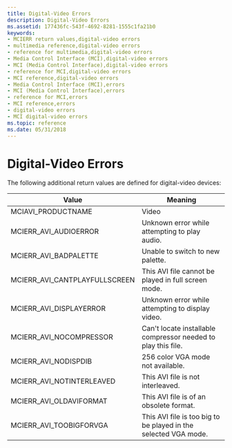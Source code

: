 ```yaml
---
title: Digital-Video Errors
description: Digital-Video Errors
ms.assetid: 177436fc-543f-4692-8281-1555c1fa21b0
keywords:
- MCIERR return values,digital-video errors
- multimedia reference,digital-video errors
- reference for multimedia,digital-video errors
- Media Control Interface (MCI),digital-video errors
- MCI (Media Control Interface),digital-video errors
- reference for MCI,digital-video errors
- MCI reference,digital-video errors
- Media Control Interface (MCI),errors
- MCI (Media Control Interface),errors
- reference for MCI,errors
- MCI reference,errors
- digital-video errors
- MCI digital-video errors
ms.topic: reference
ms.date: 05/31/2018
---
```


# Digital-Video Errors

The following additional return values are defined for digital-video devices:



| Value                           | Meaning                                                         |
|---------------------------------|-----------------------------------------------------------------|
| MCIAVI\_PRODUCTNAME             | Video                                                           |
| MCIERR\_AVI\_AUDIOERROR         | Unknown error while attempting to play audio.                   |
| MCIERR\_AVI\_BADPALETTE         | Unable to switch to new palette.                                |
| MCIERR\_AVI\_CANTPLAYFULLSCREEN | This AVI file cannot be played in full screen mode.             |
| MCIERR\_AVI\_DISPLAYERROR       | Unknown error while attempting to display video.                |
| MCIERR\_AVI\_NOCOMPRESSOR       | Can't locate installable compressor needed to play this file.   |
| MCIERR\_AVI\_NODISPDIB          | 256 color VGA mode not available.                               |
| MCIERR\_AVI\_NOTINTERLEAVED     | This AVI file is not interleaved.                               |
| MCIERR\_AVI\_OLDAVIFORMAT       | This AVI file is of an obsolete format.                         |
| MCIERR\_AVI\_TOOBIGFORVGA       | This AVI file is too big to be played in the selected VGA mode. |



 

 

 




